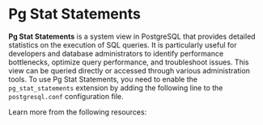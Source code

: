 # Pg Stat Statements

**Pg Stat Statements** is a system view in PostgreSQL that provides detailed statistics on the execution of SQL queries. It is particularly useful for developers and database administrators to identify performance bottlenecks, optimize query performance, and troubleshoot issues. This view can be queried directly or accessed through various administration tools. To use Pg Stat Statements, you need to enable the `pg_stat_statements` extension by adding the following line to the `postgresql.conf` configuration file.

Learn more from the following resources:

